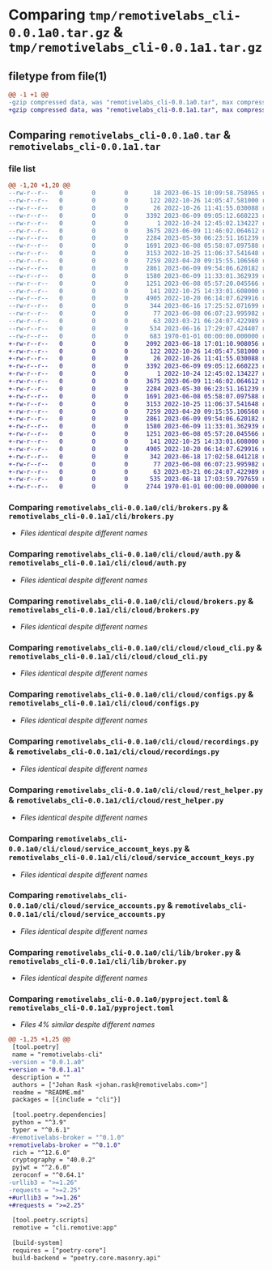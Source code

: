 # Comparing `tmp/remotivelabs_cli-0.0.1a0.tar.gz` & `tmp/remotivelabs_cli-0.0.1a1.tar.gz`

## filetype from file(1)

```diff
@@ -1 +1 @@
-gzip compressed data, was "remotivelabs_cli-0.0.1a0.tar", max compression
+gzip compressed data, was "remotivelabs_cli-0.0.1a1.tar", max compression
```

## Comparing `remotivelabs_cli-0.0.1a0.tar` & `remotivelabs_cli-0.0.1a1.tar`

### file list

```diff
@@ -1,20 +1,20 @@
--rw-r--r--   0        0        0       18 2023-06-15 10:09:58.758965 remotivelabs_cli-0.0.1a0/README.md
--rw-r--r--   0        0        0      122 2022-10-26 14:05:47.581000 remotivelabs_cli-0.0.1a0/cli/__about__.py
--rw-r--r--   0        0        0       26 2022-10-26 11:41:55.030088 remotivelabs_cli-0.0.1a0/cli/__init__.py
--rw-r--r--   0        0        0     3392 2023-06-09 09:05:12.660223 remotivelabs_cli-0.0.1a0/cli/brokers.py
--rw-r--r--   0        0        0        1 2022-10-24 12:45:02.134227 remotivelabs_cli-0.0.1a0/cli/cloud/__init__.py
--rw-r--r--   0        0        0     3675 2023-06-09 11:46:02.064612 remotivelabs_cli-0.0.1a0/cli/cloud/auth.py
--rw-r--r--   0        0        0     2284 2023-05-30 06:23:51.161239 remotivelabs_cli-0.0.1a0/cli/cloud/brokers.py
--rw-r--r--   0        0        0     1691 2023-06-08 05:58:07.097588 remotivelabs_cli-0.0.1a0/cli/cloud/cloud_cli.py
--rw-r--r--   0        0        0     3153 2022-10-25 11:06:37.541648 remotivelabs_cli-0.0.1a0/cli/cloud/configs.py
--rw-r--r--   0        0        0     7259 2023-04-20 09:15:55.106560 remotivelabs_cli-0.0.1a0/cli/cloud/recordings.py
--rw-r--r--   0        0        0     2861 2023-06-09 09:54:06.620182 remotivelabs_cli-0.0.1a0/cli/cloud/rest_helper.py
--rw-r--r--   0        0        0     1580 2023-06-09 11:33:01.362939 remotivelabs_cli-0.0.1a0/cli/cloud/service_account_keys.py
--rw-r--r--   0        0        0     1251 2023-06-08 05:57:20.045566 remotivelabs_cli-0.0.1a0/cli/cloud/service_accounts.py
--rw-r--r--   0        0        0      141 2022-10-25 14:33:01.608000 remotivelabs_cli-0.0.1a0/cli/lib/__about__.py
--rw-r--r--   0        0        0     4905 2022-10-20 06:14:07.629916 remotivelabs_cli-0.0.1a0/cli/lib/broker.py
--rw-r--r--   0        0        0      344 2023-06-16 17:25:52.071699 remotivelabs_cli-0.0.1a0/cli/remotive.py
--rw-r--r--   0        0        0       77 2023-06-08 06:07:23.995982 remotivelabs_cli-0.0.1a0/cli/requirements.txt
--rw-r--r--   0        0        0       63 2023-03-21 06:24:07.422989 remotivelabs_cli-0.0.1a0/cli/test/test_simple.py
--rw-r--r--   0        0        0      534 2023-06-16 17:29:07.424407 remotivelabs_cli-0.0.1a0/pyproject.toml
--rw-r--r--   0        0        0      683 1970-01-01 00:00:00.000000 remotivelabs_cli-0.0.1a0/PKG-INFO
+-rw-r--r--   0        0        0     2092 2023-06-18 17:01:10.908056 remotivelabs_cli-0.0.1a1/README.md
+-rw-r--r--   0        0        0      122 2022-10-26 14:05:47.581000 remotivelabs_cli-0.0.1a1/cli/__about__.py
+-rw-r--r--   0        0        0       26 2022-10-26 11:41:55.030088 remotivelabs_cli-0.0.1a1/cli/__init__.py
+-rw-r--r--   0        0        0     3392 2023-06-09 09:05:12.660223 remotivelabs_cli-0.0.1a1/cli/brokers.py
+-rw-r--r--   0        0        0        1 2022-10-24 12:45:02.134227 remotivelabs_cli-0.0.1a1/cli/cloud/__init__.py
+-rw-r--r--   0        0        0     3675 2023-06-09 11:46:02.064612 remotivelabs_cli-0.0.1a1/cli/cloud/auth.py
+-rw-r--r--   0        0        0     2284 2023-05-30 06:23:51.161239 remotivelabs_cli-0.0.1a1/cli/cloud/brokers.py
+-rw-r--r--   0        0        0     1691 2023-06-08 05:58:07.097588 remotivelabs_cli-0.0.1a1/cli/cloud/cloud_cli.py
+-rw-r--r--   0        0        0     3153 2022-10-25 11:06:37.541648 remotivelabs_cli-0.0.1a1/cli/cloud/configs.py
+-rw-r--r--   0        0        0     7259 2023-04-20 09:15:55.106560 remotivelabs_cli-0.0.1a1/cli/cloud/recordings.py
+-rw-r--r--   0        0        0     2861 2023-06-09 09:54:06.620182 remotivelabs_cli-0.0.1a1/cli/cloud/rest_helper.py
+-rw-r--r--   0        0        0     1580 2023-06-09 11:33:01.362939 remotivelabs_cli-0.0.1a1/cli/cloud/service_account_keys.py
+-rw-r--r--   0        0        0     1251 2023-06-08 05:57:20.045566 remotivelabs_cli-0.0.1a1/cli/cloud/service_accounts.py
+-rw-r--r--   0        0        0      141 2022-10-25 14:33:01.608000 remotivelabs_cli-0.0.1a1/cli/lib/__about__.py
+-rw-r--r--   0        0        0     4905 2022-10-20 06:14:07.629916 remotivelabs_cli-0.0.1a1/cli/lib/broker.py
+-rw-r--r--   0        0        0      342 2023-06-18 17:02:58.041218 remotivelabs_cli-0.0.1a1/cli/remotive.py
+-rw-r--r--   0        0        0       77 2023-06-08 06:07:23.995982 remotivelabs_cli-0.0.1a1/cli/requirements.txt
+-rw-r--r--   0        0        0       63 2023-03-21 06:24:07.422989 remotivelabs_cli-0.0.1a1/cli/test/test_simple.py
+-rw-r--r--   0        0        0      535 2023-06-18 17:03:59.797659 remotivelabs_cli-0.0.1a1/pyproject.toml
+-rw-r--r--   0        0        0     2744 1970-01-01 00:00:00.000000 remotivelabs_cli-0.0.1a1/PKG-INFO
```

### Comparing `remotivelabs_cli-0.0.1a0/cli/brokers.py` & `remotivelabs_cli-0.0.1a1/cli/brokers.py`

 * *Files identical despite different names*

### Comparing `remotivelabs_cli-0.0.1a0/cli/cloud/auth.py` & `remotivelabs_cli-0.0.1a1/cli/cloud/auth.py`

 * *Files identical despite different names*

### Comparing `remotivelabs_cli-0.0.1a0/cli/cloud/brokers.py` & `remotivelabs_cli-0.0.1a1/cli/cloud/brokers.py`

 * *Files identical despite different names*

### Comparing `remotivelabs_cli-0.0.1a0/cli/cloud/cloud_cli.py` & `remotivelabs_cli-0.0.1a1/cli/cloud/cloud_cli.py`

 * *Files identical despite different names*

### Comparing `remotivelabs_cli-0.0.1a0/cli/cloud/configs.py` & `remotivelabs_cli-0.0.1a1/cli/cloud/configs.py`

 * *Files identical despite different names*

### Comparing `remotivelabs_cli-0.0.1a0/cli/cloud/recordings.py` & `remotivelabs_cli-0.0.1a1/cli/cloud/recordings.py`

 * *Files identical despite different names*

### Comparing `remotivelabs_cli-0.0.1a0/cli/cloud/rest_helper.py` & `remotivelabs_cli-0.0.1a1/cli/cloud/rest_helper.py`

 * *Files identical despite different names*

### Comparing `remotivelabs_cli-0.0.1a0/cli/cloud/service_account_keys.py` & `remotivelabs_cli-0.0.1a1/cli/cloud/service_account_keys.py`

 * *Files identical despite different names*

### Comparing `remotivelabs_cli-0.0.1a0/cli/cloud/service_accounts.py` & `remotivelabs_cli-0.0.1a1/cli/cloud/service_accounts.py`

 * *Files identical despite different names*

### Comparing `remotivelabs_cli-0.0.1a0/cli/lib/broker.py` & `remotivelabs_cli-0.0.1a1/cli/lib/broker.py`

 * *Files identical despite different names*

### Comparing `remotivelabs_cli-0.0.1a0/pyproject.toml` & `remotivelabs_cli-0.0.1a1/pyproject.toml`

 * *Files 4% similar despite different names*

```diff
@@ -1,25 +1,25 @@
 [tool.poetry]
 name = "remotivelabs-cli"
-version = "0.0.1.a0"
+version = "0.0.1.a1"
 description = ""
 authors = ["Johan Rask <johan.rask@remotivelabs.com>"]
 readme = "README.md"
 packages = [{include = "cli"}]
 
 [tool.poetry.dependencies]
 python = "^3.9"
 typer = "^0.6.1"
-#remotivelabs-broker = "^0.1.0"
+remotivelabs-broker = "^0.1.0"
 rich = "^12.6.0"
 cryptography = "40.0.2"
 pyjwt = "^2.6.0"
 zeroconf = "^0.64.1"
-urllib3 = ">=1.26"
-requests = ">=2.25"
+#urllib3 = ">=1.26"
+#requests = ">=2.25"
 
 [tool.poetry.scripts]
 remotive = "cli.remotive:app"
 
 [build-system]
 requires = ["poetry-core"]
 build-backend = "poetry.core.masonry.api"
```

